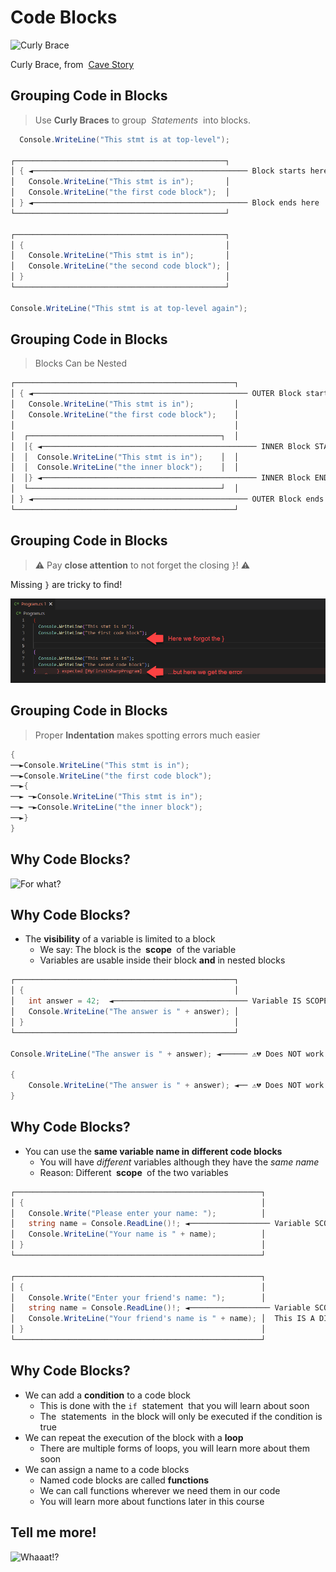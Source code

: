 # Code Blocks

![Curly Brace](https://i.kym-cdn.com/photos/images/facebook/002/374/702/714.png)

<span translate="no">Curly Brace</span>, from <span translate="no">&nbsp;[Cave Story](https://en.wikipedia.org/wiki/Cave_Story)</span>


## Grouping Code in Blocks

> Use **Curly Braces** to group *<span translate="no">&nbsp;Statements&nbsp;</span>* into blocks.

```cs [|1|3-8|10-15|17]
  Console.WriteLine("This stmt is at top-level");

┌───────────────────────────────────────────────┐
│ { ◄──────────────────────────────────────────────── Block starts here 
│   Console.WriteLine("This stmt is in");       │
│   Console.WriteLine("the first code block");  │
│ } ◄──────────────────────────────────────────────── Block ends here 
└───────────────────────────────────────────────┘

┌───────────────────────────────────────────────┐
│ {                                             │
│   Console.WriteLine("This stmt is in");       │
│   Console.WriteLine("the second code block"); │
│ }                                             │
└───────────────────────────────────────────────┘

Console.WriteLine("This stmt is at top-level again");
```


## Grouping Code in Blocks

> Blocks Can be Nested

```cs [|1-5,12-13|6-11]
┌─────────────────────────────────────────────────┐
│ { ◄──────────────────────────────────────────────── OUTER Block starts here 
│   Console.WriteLine("This stmt is in");         │
│   Console.WriteLine("the first code block");    │
│                                                 │
│  ┌───────────────────────────────────────────┐  │
│  │{ ◄──────────────────────────────────────────────── INNER Block STARTS here
│  │  Console.WriteLine("This stmt is in");    │  │
│  │  Console.WriteLine("the inner block");    │  │
│  │} ◄──────────────────────────────────────────────── INNER Block ENDS here
│  └───────────────────────────────────────────┘  │
│ } ◄──────────────────────────────────────────────── OUTER Block ends here 
└─────────────────────────────────────────────────┘
```


## Grouping Code in Blocks

> ⚠️ Pay **close attention** to not forget the closing `}`! ⚠️

Missing `}` are tricky to find!

![Code block error](images/CodeBlockError.png)
<!-- .element: class="fragment" -->


## Grouping Code in Blocks

> Proper **Indentation** makes spotting errors much easier

```cs [|2-4,7|5-6]
{
──►Console.WriteLine("This stmt is in");
──►Console.WriteLine("the first code block"); 
──►{
──► ─►Console.WriteLine("This stmt is in");
──► ─►Console.WriteLine("the inner block");
──►}
}
```


## Why Code Blocks?

![For what?](https://i.redd.it/c2hhyjljgks61.gif)


## Why Code Blocks?

* The <!-- .element: class="fragment" --> **visibility** of a variable is limited to a block
  * We say: The block is the **<span translate="no">&nbsp;scope&nbsp;</span>** of the variable
  * Variables are usable inside their block **and** in nested blocks

```cs [|1-6|8|10-12]
┌─────────────────────────────────────────────────┐
│ {                                               │
│   int answer = 42;  ◄────────────────────────────── Variable IS SCOPED to first code block
│   Console.WriteLine("The answer is " + answer); │
│ }                                               │
└─────────────────────────────────────────────────┘

Console.WriteLine("The answer is " + answer); ◄────── ⚠️💔 Does NOT work because variable answer IS NOT visible here

{
    Console.WriteLine("The answer is " + answer); ◄── ⚠️💔 Does NOT work because variable answer IS NOT visible here
}
```
<!-- .element: class="fragment" -->


## Why Code Blocks?

* You <!-- .element: class="fragment" --> can use the **same variable name in different code blocks**
  * You will have *different* variables although they have the *same name*
  * Reason: Different **<span translate="no">&nbsp;scope&nbsp;</span>** of the two variables

```cs [|4,12]
┌───────────────────────────────────────────────────────┐
│ {                                                     │
│   Console.Write("Please enter your name: ");          │
│   string name = Console.ReadLine()!; ◄────────────────── Variable SCOPED to first code block
│   Console.WriteLine("Your name is " + name);          │
│ }                                                     │
└───────────────────────────────────────────────────────┘

┌───────────────────────────────────────────────────────┐
│ {                                                     │
│   Console.Write("Enter your friend's name: ");        │
│   string name = Console.ReadLine()!; ◄────────────────── Variable SCOPED to second code block
│   Console.WriteLine("Your friend's name is " + name); │  This IS A DIFFERENT variable called `name`
│ }                                                     │
└───────────────────────────────────────────────────────┘
```
<!-- .element: class="fragment" -->


## Why Code Blocks?

* We <!-- .element: class="fragment" --> can add a **condition** to a code block
  * This is done with the `if` <span translate="no">&nbsp;statement&nbsp;</span> that you will learn about soon
  * The <span translate="no">&nbsp;statements&nbsp;</span> in the block will only be executed if the condition is true
* We <!-- .element: class="fragment" --> can repeat the execution of the block with a **loop**
  * There are multiple forms of loops, you will learn more about them soon
* We <!-- .element: class="fragment" --> can assign a name to a code blocks
  * Named code blocks are called **functions**
  * We can call functions wherever we need them in our code
  * You will learn more about functions later in this course


## Tell me more!

![Whaaat!?](https://c.tenor.com/VkvsmJYlumYAAAAC/whaat-huh.gif)
